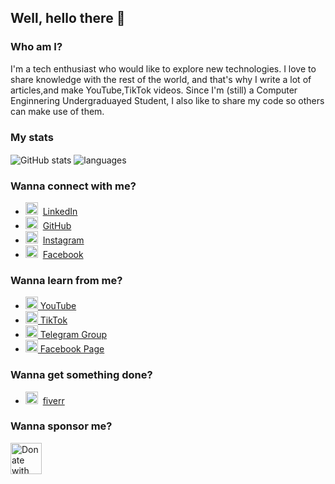 ## Well, hello there 👋

### Who am I?

I'm a tech enthusiast who would like to explore new technologies.
I love to share knowledge with the rest of the world, and that's why I write a lot of articles,and make YouTube,TikTok videos.
Since I'm (still) a Computer Enginnering Undergraduayed Student, I also like to share my code so others can make use of them.

### My stats

<img align="center" src="https://github-readme-stats.vercel.app/api?username=CydexCode&show_icons=true&include_all_commits=true&theme=dracula" alt="GitHub stats" />
<img align="center" src="https://github-readme-stats.vercel.app/api/top-langs/?username=CydexCode&&exclude_repo=CydexCode&layout=compact&theme=dracula" alt="languages"/>

### Wanna connect with me?
* <img src="https://praneeth.gnomezgrave.com/assets/img/icons/linkedin.png" height="20"/>&nbsp; [LinkedIn](https://www.linkedin.com/in/sachinthana-buddhika-618ab126b)
* <img src="https://praneeth.gnomezgrave.com/assets/img/icons/github.png" height="20"/>&nbsp; [GitHub](https://github.com/CydexCode)
* <img src="https://praneeth.gnomezgrave.com/assets/img/icons/instagram.png" height="20"/>&nbsp; [Instagram](https://www.instagram.com/__sachinthana__buddhika__)
* <img src="https://praneeth.gnomezgrave.com/assets/img/icons/fb.png" height="20"/>&nbsp; [Facebook](https://www.facebook.com/sachinthana.buddhika)

### Wanna learn from me?

* <a href="https://www.youtube.com/@cydexcode" target="_blank"><img src="https://www.youtube.com/favicon.ico" height="20"/> YouTube</a></br>
* <a href="https://www.tiktok.com/@cydexcode" target="_blank"><img src="https://www.tiktok.com/favicon.ico" height="20"/> TikTok</a></br>
* <a href="https://t.me/CydexCode_Academy" target="_blank"><img src="https://telegram.org/favicon.ico" height="20"/> Telegram Group</a></br>
* <a href="https://www.facebook.com/cydexcode" target="_blank"><img src="https://www.facebook.com/favicon.ico" height="20"/> Facebook Page</a></br>


### Wanna get something done?

* <img src="https://praneeth.gnomezgrave.com/assets/img/icons/fiverr.png" height="20"/>&nbsp; [fiverr](https://www.fiverr.com/users/gnomezgrave)


### Wanna sponsor me?

<a href="https://www.paypal.me/CCs01" target="_blank">
  <img src="https://www.paypalobjects.com/webstatic/mktg/logo/pp_cc_mark_37x23.jpg" alt="Donate with PayPal" height="50px">
</a>



